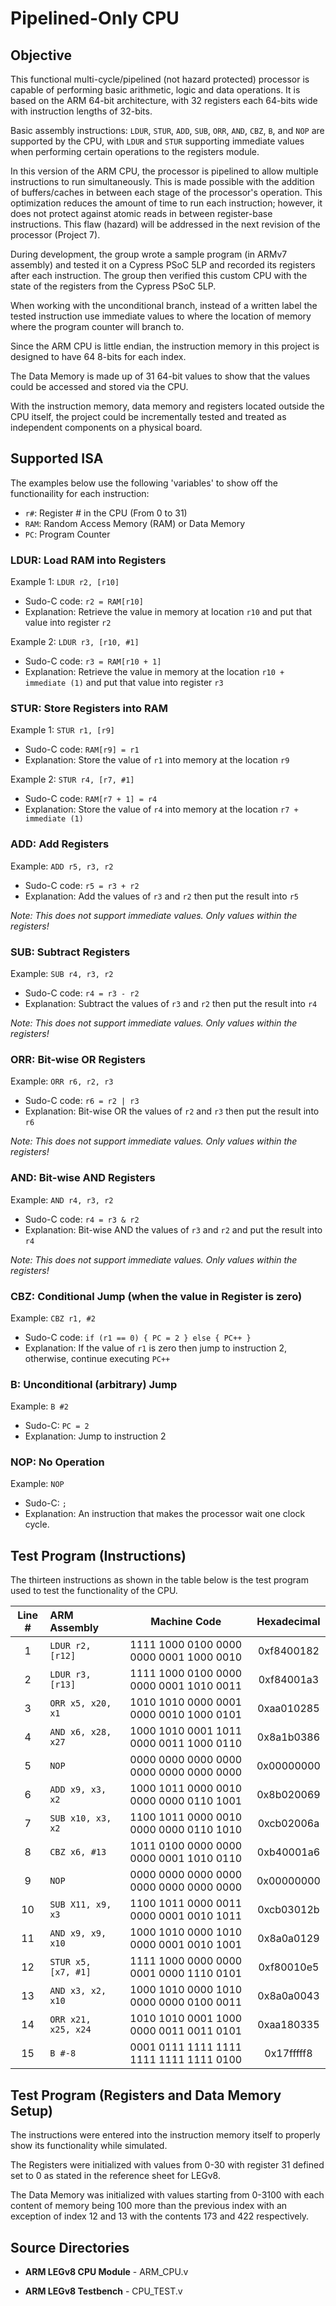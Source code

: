 # Pipelined-Only CPU

## Objective

This functional multi-cycle/pipelined (not hazard protected) processor is capable of performing basic arithmetic, logic and data operations. It is based on the ARM 64-bit architecture, with 32 registers each 64-bits wide with instruction lengths of 32-bits. 

Basic assembly instructions: `LDUR`, `STUR`, `ADD`, `SUB`, `ORR`, `AND`, `CBZ`, `B`, and `NOP` are supported by the CPU, with `LDUR` and `STUR` supporting immediate values when performing certain operations to the registers module.

In this version of the ARM CPU, the processor is pipelined to allow multiple instructions to run simultaneously. This is made possible with the addition of buffers/caches in between each stage of the processor's operation. This optimization reduces the amount of time to run each instruction; however, it does not protect against atomic reads in between register-base instructions. This flaw (hazard) will be addressed in the next revision of the processor (Project 7).

During development, the group wrote a sample program (in ARMv7 assembly) and tested it on a Cypress PSoC 5LP and recorded its registers after each instruction. The group then verified this custom CPU with the state of the registers from the Cypress PSoC 5LP.

When working with the unconditional branch, instead of a written label the tested instruction use immediate values to where the location of memory where the program counter will branch to. 

Since the ARM CPU is little endian, the instruction memory in this project is designed to have 64 8-bits for each index. 

The Data Memory is made up of 31 64-bit values to show that the values could be accessed and stored via the CPU. 

With the instruction memory, data memory and registers located outside the CPU itself, the project could be incrementally tested and treated as independent components on a physical board. 

## Supported ISA

The examples below use the following 'variables' to show off the functionaility for each instruction:

- `r#`: Register # in the CPU (From 0 to 31)
- `RAM`: Random Access Memory (RAM) or Data Memory
- `PC`: Program Counter

### LDUR: Load RAM into Registers

Example 1: `LDUR r2, [r10]`

- Sudo-C code: `r2 = RAM[r10]`
- Explanation: Retrieve the value in memory at location `r10` and put that value into register `r2`

Example 2: `LDUR r3, [r10, #1]`

- Sudo-C code: `r3 = RAM[r10 + 1]`
- Explanation: Retrieve the value in memory at the location `r10 + immediate (1)` and put that value into register `r3`

### STUR: Store Registers into RAM

Example 1: `STUR r1, [r9]`

- Sudo-C code: `RAM[r9] = r1`
- Explanation: Store the value of `r1` into memory at the location `r9`

Example 2: `STUR r4, [r7, #1]`

- Sudo-C code: `RAM[r7 + 1] = r4`
- Explanation: Store the value of `r4` into memory at the location `r7 + immediate (1)`

### ADD: Add Registers

Example: `ADD r5, r3, r2`

- Sudo-C code: `r5 = r3 + r2`
- Explanation: Add the values of `r3` and `r2` then put the result into `r5`

*Note: This does not support immediate values. Only values within the registers!*

### SUB: Subtract Registers

Example: `SUB r4, r3, r2`

- Sudo-C code: `r4 = r3 - r2`
- Explanation: Subtract the values of `r3` and `r2`  then put the result into `r4`

*Note: This does not support immediate values. Only values within the registers!*

### ORR: Bit-wise OR Registers

Example: `ORR r6, r2, r3`

- Sudo-C code: `r6 = r2 | r3`
- Explanation: Bit-wise OR the values of `r2` and `r3` then put the result into `r6`

*Note: This does not support immediate values. Only values within the registers!*

### AND: Bit-wise AND Registers

Example: `AND r4, r3, r2`

- Sudo-C code: `r4 = r3 & r2`
- Explanation: Bit-wise AND the values of `r3` and `r2` and put the result into `r4`

*Note: This does not support immediate values. Only values within the registers!*

### CBZ: Conditional Jump (when the value in Register is zero)

Example: `CBZ r1, #2`

- Sudo-C code: `if (r1 == 0) { PC = 2 } else { PC++ }`
- Explanation: If the value of `r1` is zero then jump to instruction 2, otherwise, continue executing `PC++`

### B: Unconditional (arbitrary) Jump

Example: `B #2`

- Sudo-C: `PC = 2`
- Explanation: Jump to instruction 2

### NOP: No Operation

Example: `NOP`

- Sudo-C: `;`
- Explanation: An instruction that makes the processor wait one clock cycle.

## Test Program (Instructions)

The thirteen instructions as shown in the table below is the test program used to test the functionality of the CPU.

| Line # |      ARM Assembly     |                Machine Code             | Hexadecimal|
|:------:|:----------------------|:---------------------------------------:|:----------:|
|    1   | `LDUR r2, [r12]`    | 1111 1000 0100 0000 0000 0001 1000 0010 | 0xf8400182 |
|    2   | `LDUR r3, [r13]`    | 1111 1000 0100 0000 0000 0001 1010 0011 | 0xf84001a3 |
|    3   | `ORR x5, x20, x1`   | 1010 1010 0000 0001 0000 0010 1000 0101 | 0xaa010285 |
|    4   | `AND x6, x28, x27`  | 1000 1010 0001 1011 0000 0011 1000 0110 | 0x8a1b0386 |
|    5   | `NOP`               | 0000 0000 0000 0000 0000 0000 0000 0000 | 0x00000000 |
|    6   | `ADD x9, x3, x2`    | 1000 1011 0000 0010 0000 0000 0110 1001 | 0x8b020069 |
|    7   | `SUB x10, x3, x2`   | 1100 1011 0000 0010 0000 0000 0110 1010 | 0xcb02006a |
|    8   | `CBZ x6, #13`       | 1011 0100 0000 0000 0000 0001 1010 0110 | 0xb40001a6 |
|    9   | `NOP`               | 0000 0000 0000 0000 0000 0000 0000 0000 | 0x00000000 |
|   10   | `SUB X11, x9, x3`   | 1100 1011 0000 0011 0000 0001 0010 1011 | 0xcb03012b |
|   11   | `AND x9, x9, x10`   | 1000 1010 0000 1010 0000 0001 0010 1001 | 0x8a0a0129 |
|   12   | `STUR x5, [x7, #1]` | 1111 1000 0000 0000 0001 0000 1110 0101 | 0xf80010e5 |
|   13   | `AND x3, x2, x10`   | 1000 1010 0000 1010 0000 0000 0100 0011 | 0x8a0a0043 |
|   14   | `ORR x21, x25, x24` | 1010 1010 0001 1000 0000 0011 0011 0101 | 0xaa180335 |
|   15   | `B #-8`             | 0001 0111 1111 1111 1111 1111 1111 0100 | 0x17fffff8 |

## Test Program (Registers and Data Memory Setup)

The instructions were entered into the instruction memory itself to properly show its functionality while simulated. 

The Registers were initialized with values from 0-30 with register 31 defined set to 0 as stated in the reference sheet for LEGv8. 

The Data Memory was initialized with values starting from 0-3100 with each content of memory being 100 more than the previous index with an exception of index 12 and 13 with the contents 173 and 422 respectively.

## Source Directories

- **ARM LEGv8 CPU Module** - ARM_CPU.v

- **ARM LEGv8 Testbench** - CPU_TEST.v

